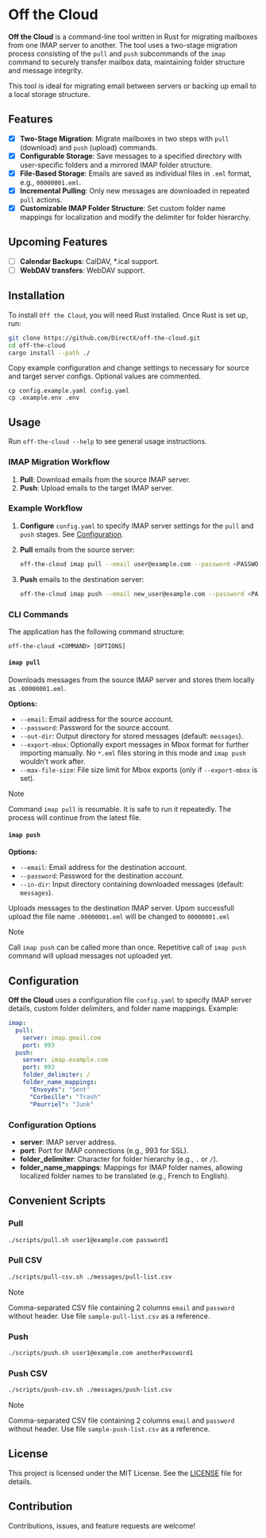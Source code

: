 # Off the Cloud

**Off the Cloud** is a command-line tool written in Rust for migrating mailboxes from one IMAP server to another. The tool uses a two-stage migration process consisting of the `pull` and `push` subcommands of the `imap` command to securely transfer mailbox data, maintaining folder structure and message integrity. 

This tool is ideal for migrating email between servers or backing up email to a local storage structure.

## Features

- [x] **Two-Stage Migration**: Migrate mailboxes in two steps with `pull` (download) and `push` (upload) commands.
- [x] **Configurable Storage**: Save messages to a specified directory with user-specific folders and a mirrored IMAP folder structure.
- [x] **File-Based Storage**: Emails are saved as individual files in `.eml` format, e.g., `00000001.eml`.
- [x] **Incremental Pulling**: Only new messages are downloaded in repeated `pull` actions.
- [x] **Customizable IMAP Folder Structure**: Set custom folder name mappings for localization and modify the delimiter for folder hierarchy.

## Upcoming Features
- [ ] **Calendar Backups**: CalDAV, *.ical support.
- [ ] **WebDAV transfers**: WebDAV support.

## Installation

To install `Off the Cloud`, you will need Rust installed. Once Rust is set up, run:

```bash
git clone https://github.com/DirectX/off-the-cloud.git
cd off-the-cloud
cargo install --path ./
```

Copy example configuration and change settings to necessary for source and target server configs. Optional values are commented.

```
cp config.example.yaml config.yaml
cp .example.env .env
```

## Usage

Run `off-the-cloud --help` to see general usage instructions.

### IMAP Migration Workflow

1. **Pull**: Download emails from the source IMAP server.
2. **Push**: Upload emails to the target IMAP server.

### Example Workflow

1. **Configure** `config.yaml` to specify IMAP server settings for the `pull` and `push` stages. See [Configuration](#configuration).
2. **Pull** emails from the source server:

   ```bash
   off-the-cloud imap pull --email user@example.com --password <PASSWORD> --out-dir messages
   ```

3. **Push** emails to the destination server:

   ```bash
   off-the-cloud imap push --email new_user@example.com --password <PASSWORD> --in-dir messages
   ```

### CLI Commands

The application has the following command structure:

```text
off-the-cloud <COMMAND> [OPTIONS]
```

#### `imap pull`

Downloads messages from the source IMAP server and stores them locally as `.00000001.eml`.

**Options:**
- `--email`: Email address for the source account.
- `--password`: Password for the source account.
- `--out-dir`: Output directory for stored messages (default: `messages`).
- `--export-mbox`: Optionally export messages in Mbox format for further importing manually. No `*.eml` files storing in this mode and `imap push` wouldn't work after.
- `--max-file-size`: File size limit for Mbox exports (only if `--export-mbox` is set).

> [!NOTE]
> Command `imap pull` is resumable. It is safe to run it repeatedly. The process will continue from the latest file.

#### `imap push`

**Options:**
- `--email`: Email address for the destination account.
- `--password`: Password for the destination account.
- `--in-dir`: Input directory containing downloaded messages (default: `messages`).

Uploads messages to the destination IMAP server. Upom successfull upload the file name `.00000001.eml` will be changed to `00000001.eml` 

> [!NOTE]
> Call `imap push` can be called more than once. Repetitive call of `imap push` command will upload messages not uploaded yet.

## Configuration

**Off the Cloud** uses a configuration file `config.yaml` to specify IMAP server details, custom folder delimiters, and folder name mappings. Example:

```yaml
imap:
  pull:
    server: imap.gmail.com
    port: 993
  push:
    server: imap.example.com
    port: 993
    folder_delimiter: /
    folder_name_mappings:
      "Envoyés": "Sent"
      "Corbeille": "Trash"
      "Pourriel": "Junk"
```

### Configuration Options

- **server**: IMAP server address.
- **port**: Port for IMAP connections (e.g., 993 for SSL).
- **folder_delimiter**: Character for folder hierarchy (e.g., `.` or `/`).
- **folder_name_mappings**: Mappings for IMAP folder names, allowing localized folder names to be translated (e.g., French to English).

## Convenient Scripts

### Pull

```bash
./scripts/pull.sh user1@example.com password1
```

### Pull CSV

```bash
./scripts/pull-csv.sh ./messages/pull-list.csv
```

> [!NOTE]
> Comma-separated CSV file containing 2 columns `email` and `password` without header.
> Use file `sample-pull-list.csv` as a reference.

### Push

```bash
./scripts/push.sh user1@example.com anotherPassword1
```

### Push CSV

```bash
./scripts/push-csv.sh ./messages/push-list.csv
```

> [!NOTE]
> Comma-separated CSV file containing 2 columns `email` and `password` without header.
> Use file `sample-push-list.csv` as a reference.

## License

This project is licensed under the MIT License. See the [LICENSE](LICENSE) file for details.

## Contribution

Contributions, issues, and feature requests are welcome!
